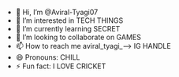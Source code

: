 - 👋 Hi, I’m @Aviral-Tyagi07
- 👀 I’m interested in TECH THINGS
- 🌱 I’m currently learning SECRET
- 💞️ I’m looking to collaborate on GAMES
- 📫 How to reach me aviral_tyagi_--> IG HANDLE
- 😄 Pronouns: CHILL
- ⚡ Fun fact: I LOVE CRICKET

<!---
Aviral-Tyagi07/Aviral-Tyagi07 is a ✨ special ✨ repository because its `README.md` (this file) appears on your GitHub profile.
You can click the Preview link to take a look at your changes.
--->

